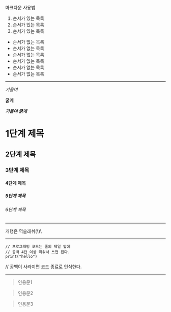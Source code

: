 마크다운 사용법

1. 순서가 있는 목록
2. 순서가 있는 목록
3. 순서가 있는 목록

- 순서가 없는 목록
- 순서가 없는 목록
- 순서가 없는 목록
- 순서가 없는 목록
- 순서가 없는 목록
- 순서가 없는 목록

---

_기울여_

**굵게**

**_기울여 굵게_**

# 1단계 제목
## 2단계 제목
### 3단계 제목
#### 4단계 제목
##### 5단계 제목
###### 6단계 제목

___

개행은 역슬래쉬(\\)\\

___

```
// 프로그래밍 코드는 줄의 제일 앞에
// 공백 4칸 이상 띄워서 쓰면 된다.
print("hello")
```

// 공백이 사라지면 코드 종료로 인식한다.

___

> 인용문1

> 인용문2

> 인용문3
